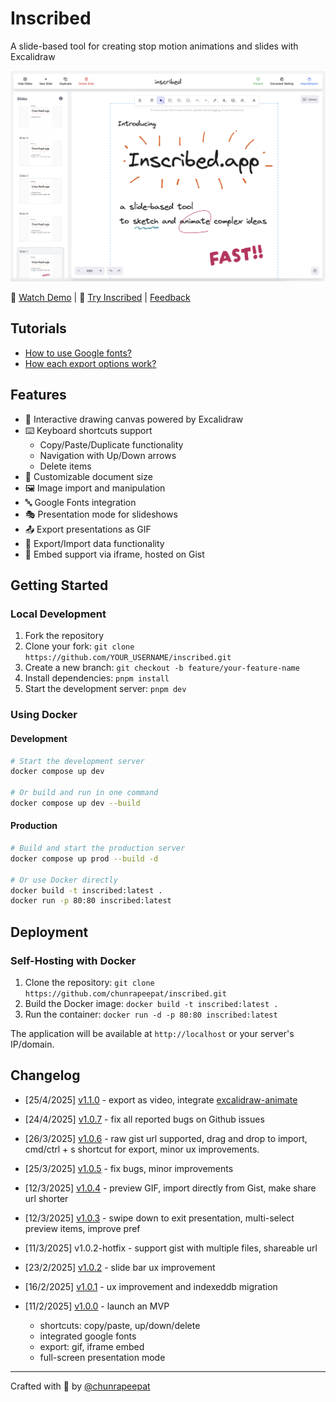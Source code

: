 # Inscribed

A slide-based tool for creating stop motion animations and slides with Excalidraw

![Inscribed App Interface](./docs/imgs/screenshot.png)

🎥 [Watch Demo](https://youtu.be/CLJvvGVErMY) | 🚀 [Try Inscribed](https://inscribed.app) | [Feedback](https://github.com/chunrapeepat/inscribed/issues)

## Tutorials

- [How to use Google fonts?](./docs/custom-fonts.md)
- [How each export options work?](./docs/export-options.md)

## Features

- 🎨 Interactive drawing canvas powered by Excalidraw
- ⌨️ Keyboard shortcuts support
  - Copy/Paste/Duplicate functionality
  - Navigation with Up/Down arrows
  - Delete items
- 📏 Customizable document size
- 🖼️ Image import and manipulation
- 🔤 Google Fonts integration
- 🎭 Presentation mode for slideshows
- 📤 Export presentations as GIF
- 💾 Export/Import data functionality
- 🔗 Embed support via iframe, hosted on Gist

## Getting Started

### Local Development

1. Fork the repository
2. Clone your fork: `git clone https://github.com/YOUR_USERNAME/inscribed.git`
3. Create a new branch: `git checkout -b feature/your-feature-name`
4. Install dependencies: `pnpm install`
5. Start the development server: `pnpm dev`

### Using Docker

#### Development

```bash
# Start the development server
docker compose up dev

# Or build and run in one command
docker compose up dev --build
```

#### Production

```bash
# Build and start the production server
docker compose up prod --build -d

# Or use Docker directly
docker build -t inscribed:latest .
docker run -p 80:80 inscribed:latest
```

## Deployment

### Self-Hosting with Docker

1. Clone the repository: `git clone https://github.com/chunrapeepat/inscribed.git`
2. Build the Docker image: `docker build -t inscribed:latest .`
3. Run the container: `docker run -d -p 80:80 inscribed:latest`

The application will be available at `http://localhost` or your server's IP/domain.

## Changelog

- [25/4/2025] [v1.1.0](https://github.com/chunrapeepat/inscribed/pull/34) - export as video, integrate [excalidraw-animate](https://github.com/dai-shi/excalidraw-animate)

- [24/4/2025] [v1.0.7](https://github.com/chunrapeepat/inscribed/pull/33) - fix all reported bugs on Github issues

- [26/3/2025] [v1.0.6](https://github.com/chunrapeepat/inscribed/pull/12) - raw gist url supported, drag and drop to import, cmd/ctrl + s shortcut for export, minor ux improvements.

- [25/3/2025] [v1.0.5](https://github.com/chunrapeepat/inscribed/pull/10) - fix bugs, minor improvements

- [12/3/2025] [v1.0.4](https://github.com/chunrapeepat/inscribed/pull/9) - preview GIF, import directly from Gist, make share url shorter

- [12/3/2025] [v1.0.3](https://github.com/chunrapeepat/inscribed/pull/8) - swipe down to exit presentation, multi-select preview items, improve pref

- [11/3/2025] v1.0.2-hotfix - support gist with multiple files, shareable url

- [23/2/2025] [v1.0.2](https://github.com/chunrapeepat/inscribed/pull/5) - slide bar ux improvement

- [16/2/2025] [v1.0.1](https://github.com/chunrapeepat/inscribed/pull/1) - ux improvement and indexeddb migration

- [11/2/2025] [v1.0.0](https://www.youtube.com/watch?v=CLJvvGVErMY) - launch an MVP
  - shortcuts: copy/paste, up/down/delete
  - integrated google fonts
  - export: gif, iframe embed
  - full-screen presentation mode

---

Crafted with 🧡 by [@chunrapeepat](https://chunrapeepat.com)
